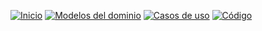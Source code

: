 [![Inicio](https://img.shields.io/badge/-Inicio-FFF?style=flat&logo=Emlakjet&logoColor=black)](https://github.com/lydiaa-gr/24-25-IdSw2-SDD)
[![Modelos del dominio](https://img.shields.io/badge/-Modelos_del_dominio-FFF?style=flat&logo=openstreetmap&logoColor=black)](https://github.com/lydiaa-gr/24-25-IdSw2-SDD/blob/main/modelosUML/modelos.md)
[![Casos de uso](https://img.shields.io/badge/-Casos_de_uso-FFF?style=flat&logo=openstreetmap&logoColor=black)](https://github.com/lydiaa-gr/24-25-IdSw2-SDD/blob/main/casosDeUso/readme.md)
[![Código](https://img.shields.io/badge/-Código-FFF?style=flat&logo=openstreetmap&logoColor=black)](https://github.com/lydiaa-gr/24-25-IdSw2-SDD/tree/main/codigos)
